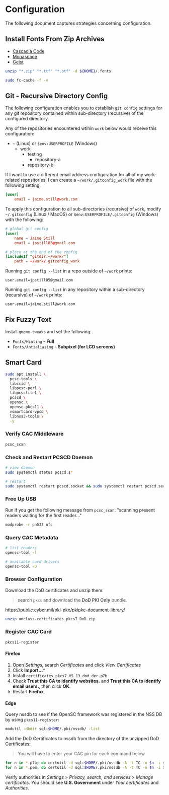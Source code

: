 # Configuration

The following document captures strategies concerning configuration.

## Install Fonts From Zip Archives

* [Cascadia Code](https://github.com/microsoft/cascadia-code)
* [Monaspace](https://github.com/githubnext/monaspace)
* [Geist](https://github.com/vercel/geist-font)

```bash
unzip "*.zip" "*.ttf" "*.otf" -d ${HOME}/.fonts

sudo fc-cache -f -v
```

## Git - Recursive Directory Config

The following configuration enables you to establish `git config` settings for any git repository contained within sub-directory (recursive) of the configured directory.

Any of the repositories encountered wtihin `work` below would receive this configuration:

* `~` (Linux) or `$env:USERPROFILE` (Windows)
    * work
        * testing
            * repository-a
        * repository-b

If I want to use a different email address configuration for all of my work-related repositories, I can create a `~/work/.gitconfig_work` file with the following setting:

```conf
[user]
    email = jaime.still@work.com
```

To apply this configuration to all sub-directories (recursive) of `work`, modify `~/.gitconfig` (Linux / MacOS) or `$env:USERPROFILE/.gitconfig` (Windows) with the following:

```conf
# global git config
[user]
    name = Jaime Still
    email = jpstill85@gmail.com

# place at the end of the config
[includeIf "gitdir:~/work/"]
    path = ~/work/.gitconfig_work
```

Running `git config --list` in a repo outside of `~/work` prints:

```
user.email=jpstill85@gmail.com
```

Running `git config --list` in any repository within a sub-directory (recursive) of `~/work` prints:

```
user.email=jaime.still@work.com
```

## Fix Fuzzy Text

Install `gnome-tweaks` and set the following:

* `Fonts/Hinting` - **Full**
* `Fonts/Antialiasing` - **Subpixel (for LCD screens)**

## Smart Card

```bash
sudo apt install \
  pcsc-tools \
  libccid \
  libpcsc-perl \
  libpcsclite1 \
  pcscd \
  opensc \
  opensc-pkcs11 \
  vsmartcard-vpcd \
  libnss3-tools \
  -y
```

### Verify CAC Middleware

```bash
pcsc_scan
```

### Check and Restart PCSCD Daemon

```bash
# view daemon
sudo systemctl status pcscd.s*

# restart
sudo systemctl restart pcscd.socket && sudo systemctl restart pcscd.service
```

### Free Up USB

Run if you get the following message from `pcsc_scan`: "scanning present readers waiting for the first reader..."

```bash
modprobe -r pn533 nfc
```

### Query CAC Metadata

```bash
# list readers
opensc-tool -l

# available card drivers
opensc-tool -D
```

### Browser Configuration

Download the DoD certificates and unzip them:

> search `pkcs` and download the **DoD PKI Only** bundle.

https://public.cyber.mil/pki-pke/pkipke-document-library/

```bash
unzip unclass-certificates_pkcs7_DoD.zip
```

### Register CAC Card

```bash
pkcs11-register
```

#### Firefox

1. Open *Settings*, search *Certificates* and click *View Certificates*
2. Click **Import...***
3. Install `certificates_pkcs7_V5_13_dod_der.p7b`
4. Check **Trust this CA to identify websites.** and **Trust this CA to identify email users.**, then click **OK**.
5. Restart **Firefox**.

#### Edge

Query nssdb to see if the OpenSC framework was registered in the NSS DB by using `pkcs11-register`:

```bash
modutil -dbdir sql:$HOME/.pki/nssdb/ -list
```

Add the DoD Certificates to nssdb from the directory of the unzipped DoD Certificates:

> You will have to enter your CAC pin for each command below

```bash
for n in *.p7b; do certutil -d sql:$HOME/.pki/nssdb -A -t TC -n $n -i $n; done
for n in *.pem; do certutil -d sql:$HOME/.pki/nssdb -A -t TC -n $n -i $n; done
```

Verify authorities in *Settings* > *Privacy, search, and services* > *Manage certificates*. You should see **U.S. Government** under *Your certificates* and *Authorities*.